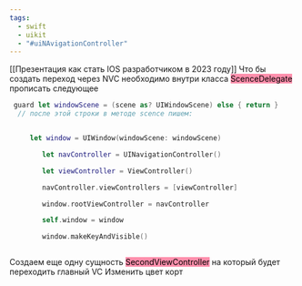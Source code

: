 ```yaml
---
tags:
  - swift
  - uikit
  - "#uiNAvigationController"
---
```

[[Презентация как стать IOS разработчиком в 2023 году]]
Что бы создать переход через NVC необходимо внутри класса <mark style="background: #FF5582A6;">ScenceDelegate </mark>прописать следующее


```Swift
 guard let windowScene = (scene as? UIWindowScene) else { return }
  // после этой строки в методе scence пишем:


	 let window = UIWindow(windowScene: windowScene)

        let navController = UINavigationController()

        let viewController = ViewController()

        navController.viewControllers = [viewController]

        window.rootViewController = navController

        self.window = window

        window.makeKeyAndVisible()


```
```

```

Создаем еще одну сущность <mark style="background: #FF5582A6;">SecondViewController</mark> на который будет переходить главный VC
Изменить цвет корт


```Swift 

```